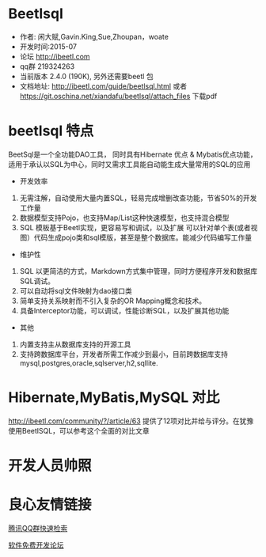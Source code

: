 # Beetlsql

* 作者: 闲大赋,Gavin.King,Sue,Zhoupan，woate
* 开发时间:2015-07
* 论坛 http://ibeetl.com
* qq群 219324263
* 当前版本 2.4.0 (190K), 另外还需要beetl 包
* 文档地址: http://ibeetl.com/guide/beetlsql.html 或者 https://git.oschina.net/xiandafu/beetlsql/attach_files 下载pdf 
 
# beetlsql 特点


BeetSql是一个全功能DAO工具， 同时具有Hibernate 优点 & Mybatis优点功能，适用于承认以SQL为中心，同时又需求工具能自动能生成大量常用的SQL的应用

* 开发效率

1. 无需注解，自动使用大量内置SQL，轻易完成增删改查功能，节省50%的开发工作量
1. 数据模型支持Pojo，也支持Map/List这种快速模型，也支持混合模型
1. SQL 模板基于Beetl实现，更容易写和调试，以及扩展
可以针对单个表(或者视图）代码生成pojo类和sql模版，甚至是整个数据库。能减少代码编写工作量

* 维护性

1. SQL 以更简洁的方式，Markdown方式集中管理，同时方便程序开发和数据库SQL调试。
1. 可以自动将sql文件映射为dao接口类
1. 简单支持关系映射而不引入复杂的OR Mapping概念和技术。
1. 具备Interceptor功能，可以调试，性能诊断SQL，以及扩展其他功能
	
* 其他

1. 内置支持主从数据库支持的开源工具
1. 支持跨数据库平台，开发者所需工作减少到最小，目前跨数据库支持mysql,postgres,oracle,sqlserver,h2,sqllite.





# Hibernate,MyBatis,MySQL 对比

http://ibeetl.com/community/?/article/63  提供了12项对比并给与评分。在犹豫使用BeetlSQL，可以参考这个全面的对比文章



# 开发人员帅照

 

 

 


 

 




 # 良心友情链接

[腾讯QQ群快速检索](http://u.720life.cn/s/8cf73f7c)

[软件免费开发论坛](http://u.720life.cn/s/bbb01dc0)